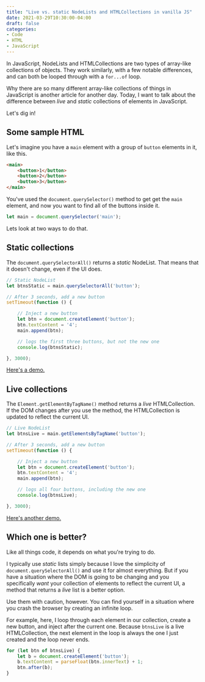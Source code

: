 ```yaml
---
title: "Live vs. static NodeLists and HTMLCollections in vanilla JS"
date: 2021-03-29T10:30:00-04:00
draft: false
categories:
- Code
- HTML
- JavaScript
---
```


In JavaScript, NodeLists and HTMLCollections are two types of array-like collections of objects. They work similarly, with a few notable differences, and can both be looped through with a `for...of` loop.

Why there are so many different array-like collections of things in JavaScript is another article for another day. Today, I want to talk about the difference between _live_ and _static_ collections of elements in JavaScript.

Let's dig in!

## Some sample HTML

Let's imagine you have a `main` element with a group of `button` elements in it, like this.

```html
<main>
	<button>1</button>
	<button>2</button>
	<button>3</button>
</main>
```

You've used the `document.querySelector()` method to get get the `main` element, and now you want to find all of the buttons inside it.

```js
let main = document.querySelector('main');
```

Lets look at two ways to do that.

## Static collections

The `document.querySelectorAll()` returns a _static_ NodeList. That means that it doesn't change, even if the UI does.

```js
// Static NodeList
let btnsStatic = main.querySelectorAll('button');

// After 3 seconds, add a new button
setTimeout(function () {

	// Inject a new button
	let btn = document.createElement('button');
	btn.textContent = '4';
	main.append(btn);

	// logs the first three buttons, but not the new one
	console.log(btnsStatic);

}, 3000);
```

[Here's a demo.](https://codepen.io/cferdinandi/pen/wvgzWpW)

## Live collections

The `Element.getElementByTagName()` method returns a _live_ HTMLCollection. If the DOM changes after you use the method, the HTMLCollection is updated to reflect the current UI.

```js
// Live NodeList
let btnsLive = main.getElementsByTagName('button');

// After 3 seconds, add a new button
setTimeout(function () {

	// Inject a new button
	let btn = document.createElement('button');
	btn.textContent = '4';
	main.append(btn);

	// logs all four buttons, including the new one
	console.log(btnsLive);

}, 3000);
```

[Here's another demo.](https://codepen.io/cferdinandi/pen/VwPKjXJ)

## Which one is better?

Like all things code, it depends on what you're trying to do.

I typically use _static_ lists simply because I love the simplicity of `document.querySelectorAll()` and use it for almost everything. But if you have a situation where the DOM is going to be changing and you specifically _want_ your collection of elements to reflect the current UI, a method that returns a _live_ list is a better option.

Use them with caution, however. You can find yourself in a situation where you crash the browser by creating an infinite loop.

For example, here, I loop through each element in our collection, create a new button, and inject after the current one. Because `btnsLive` is a live HTMLCollection, the next element in the loop is always the one I just created and the loop never ends.

```js
for (let btn of btnsLive) {
	let b = document.createElement('button');
	b.textContent = parseFloat(btn.innerText) + 1;
	btn.after(b);
}
```